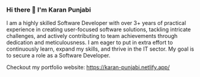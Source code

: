 ### Hi there 👋 I'm Karan Punjabi

I am a highly skilled Software Developer with over 3+ years of practical experience in creating user-focused software solutions, tackling intricate challenges, and actively contributing to team achievements through dedication and meticulousness. I am eager to put in extra effort to continuously learn, expand my skills, and thrive in the IT sector. My goal is to secure a role as a Software Developer.

Checkout my portfolio website:
https://karan-punjabi.netlify.app/

<!--![Top Languages](https://github-readme-stats.vercel.app/api/top-langs/?username=Karan1223&layout=compact)

![Karan Punjabi's GitHub stats](https://github-readme-stats.vercel.app/api?username=Karan1223&show_icons=true)

![](https://raw.githubusercontent.com/Karan1223/github-stats/master/generated/overview.svg#gh-dark-mode-only)-->

<!--
**Karan1223/Karan1223** is a ✨ _special_ ✨ repository because its `README.md` (this file) appears on your GitHub profile.

Here are some ideas to get you started:

- 🔭 I’m currently working on ...
- 🌱 I’m currently learning ...
- 👯 I’m looking to collaborate on ...
- 🤔 I’m looking for help with ...
- 💬 Ask me about ...
- 📫 How to reach me: ...
- 😄 Pronouns: ...
- ⚡ Fun fact: ...
-->
